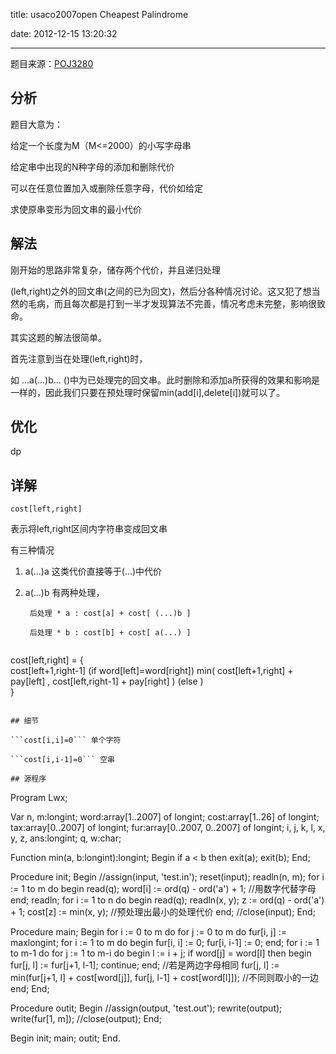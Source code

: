 ﻿title: usaco2007open Cheapest Palindrome

date: 2012-12-15 13:20:32

---

题目来源：[POJ3280](http://poj.org/problem?id=3280 "Cheapest Palindrome")

## 分析

题目大意为：

给定一个长度为M（M<=2000）的小写字母串

给定串中出现的N种字母的添加和删除代价

可以在任意位置加入或删除任意字母，代价如给定

求使原串变形为回文串的最小代价

## 解法

刚开始的思路非常复杂，储存两个代价，并且递归处理

(left,right)之外的回文串(之间的已为回文)，然后分各种情况讨论。这又犯了想当然的毛病，而且每次都是打到一半才发现算法不完善，情况考虑未完整，影响很致命。

其实这题的解法很简单。

<!--more-->

首先注意到当在处理(left,right)时，

如 ...a(...)b... ()中为已处理完的回文串。此时删除和添加a所获得的效果和影响是一样的，因此我们只要在预处理时保留min(add[i],delete[i])就可以了。

## 优化

dp

## 详解

```
cost[left,right]
```
表示将left,right区间内字符串变成回文串

有三种情况 

1.  a(...)a 这类代价直接等于(...)中代价

2.  a(...)b 有两种处理，

         后处理 * a : cost[a] + cost[ (...)b ]   

         后处理 * b : cost[b] + cost[ a(...) ]
```

```
cost[left,right] =
    {  
       	cost[left+1,right-1]                                                     (if word[left]=word[right]) 
       	min( cost[left+1,right] + pay[left] , cost[left,right-1] + pay[right] )  (else                     )   
    }
```

## 细节

```cost[i,i]=0``` 单个字符

```cost[i,i-1]=0``` 空串

## 源程序

```
Program Lwx;

Var 	n, m:longint;
    	word:array[1..2007] of longint;
    	cost:array[1..26] of longint;
    	tax:array[0..2007] of longint;
    	fur:array[0..2007, 0..2007] of longint;
    	i, j, k, l, x, y, z, ans:longint;
    	q, w:char;

Function min(a, b:longint):longint;
Begin
  	if a < b then exit(a); exit(b);
End;

Procedure init;
Begin
  	//assign(input, 'test.in'); reset(input);
  	readln(n, m);
  	for i := 1 to m do
  	begin
    		read(q);
    		word[i] := ord(q) - ord('a') + 1; //用数字代替字母
  	end;
  	readln;
  	for i := 1 to n do
  	begin
    		read(q);
    		readln(x, y);
    		z := ord(q) - ord('a') + 1;
    		cost[z] := min(x, y); //预处理出最小的处理代价
  	end;
  	//close(input);
End;

Procedure main;
Begin
  	for i := 0 to m do
  	for j := 0 to m do fur[i, j] := maxlongint;
  	for i := 1 to m do
  	begin
    		fur[i, i] := 0;
    		fur[i, i-1] := 0;
  	end;
  	for i := 1 to m-1 do
   	for j := 1 to m-i do
   	begin
     		l := i + j;
     		if word[j] = word[l] then begin fur[j, l] := fur[j+1, l-1]; continue; end; //若是两边字母相同
     		fur[j, l] := min(fur[j+1, l] + cost[word[j]], fur[j, l-1] + cost[word[l]]); //不同则取小的一边
   	end;
End;

Procedure outit;
Begin
	//assign(output, 'test.out'); rewrite(output);
  	write(fur[1, m]);
  	//close(output);
End;

Begin
  	init;
  	main;
  	outit;
End.
```